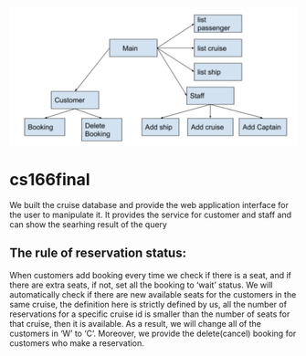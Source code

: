 <p align="center">
  <img src="webpage.png" width="1000" title="hover text">
</p>

# cs166final
We built the cruise database and provide the web application interface for the user to manipulate it. It provides the service for customer and staff and can show the searhing result of the query

## The rule of reservation status:
When customers add booking every time we check if there is a seat, and if there are extra seats, if not, set all the booking to ‘wait’ status. We will automatically check if there are new available seats for the customers in the same cruise, the definition here is strictly defined by us, all the number of reservations for a specific cruise id is smaller than the number of seats for that cruise, then it is available. As a result, we will change all of the customers in ‘W’ to ‘C’. Moreover, we provide the delete(cancel) booking for customers who make a reservation.


